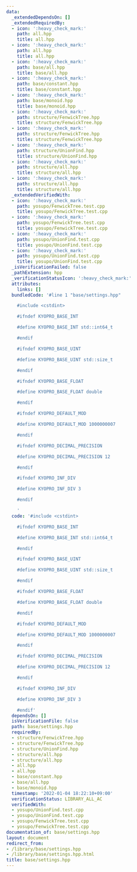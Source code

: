 ```yaml
---
data:
  _extendedDependsOn: []
  _extendedRequiredBy:
  - icon: ':heavy_check_mark:'
    path: all.hpp
    title: all.hpp
  - icon: ':heavy_check_mark:'
    path: all.hpp
    title: all.hpp
  - icon: ':heavy_check_mark:'
    path: base/all.hpp
    title: base/all.hpp
  - icon: ':heavy_check_mark:'
    path: base/constant.hpp
    title: base/constant.hpp
  - icon: ':heavy_check_mark:'
    path: base/monoid.hpp
    title: base/monoid.hpp
  - icon: ':heavy_check_mark:'
    path: structure/FenwickTree.hpp
    title: structure/FenwickTree.hpp
  - icon: ':heavy_check_mark:'
    path: structure/FenwickTree.hpp
    title: structure/FenwickTree.hpp
  - icon: ':heavy_check_mark:'
    path: structure/UnionFind.hpp
    title: structure/UnionFind.hpp
  - icon: ':heavy_check_mark:'
    path: structure/all.hpp
    title: structure/all.hpp
  - icon: ':heavy_check_mark:'
    path: structure/all.hpp
    title: structure/all.hpp
  _extendedVerifiedWith:
  - icon: ':heavy_check_mark:'
    path: yosupo/FenwickTree.test.cpp
    title: yosupo/FenwickTree.test.cpp
  - icon: ':heavy_check_mark:'
    path: yosupo/FenwickTree.test.cpp
    title: yosupo/FenwickTree.test.cpp
  - icon: ':heavy_check_mark:'
    path: yosupo/UnionFind.test.cpp
    title: yosupo/UnionFind.test.cpp
  - icon: ':heavy_check_mark:'
    path: yosupo/UnionFind.test.cpp
    title: yosupo/UnionFind.test.cpp
  _isVerificationFailed: false
  _pathExtension: hpp
  _verificationStatusIcon: ':heavy_check_mark:'
  attributes:
    links: []
  bundledCode: '#line 1 "base/settings.hpp"

    #include <cstdint>

    #ifndef KYOPRO_BASE_INT

    #define KYOPRO_BASE_INT std::int64_t

    #endif

    #ifndef KYOPRO_BASE_UINT

    #define KYOPRO_BASE_UINT std::size_t

    #endif

    #ifndef KYOPRO_BASE_FLOAT

    #define KYOPRO_BASE_FLOAT double

    #endif

    #ifndef KYOPRO_DEFAULT_MOD

    #define KYOPRO_DEFAULT_MOD 1000000007

    #endif

    #ifndef KYOPRO_DECIMAL_PRECISION

    #define KYOPRO_DECIMAL_PRECISION 12

    #endif

    #ifndef KYOPRO_INF_DIV

    #define KYOPRO_INF_DIV 3

    #endif

    '
  code: '#include <cstdint>

    #ifndef KYOPRO_BASE_INT

    #define KYOPRO_BASE_INT std::int64_t

    #endif

    #ifndef KYOPRO_BASE_UINT

    #define KYOPRO_BASE_UINT std::size_t

    #endif

    #ifndef KYOPRO_BASE_FLOAT

    #define KYOPRO_BASE_FLOAT double

    #endif

    #ifndef KYOPRO_DEFAULT_MOD

    #define KYOPRO_DEFAULT_MOD 1000000007

    #endif

    #ifndef KYOPRO_DECIMAL_PRECISION

    #define KYOPRO_DECIMAL_PRECISION 12

    #endif

    #ifndef KYOPRO_INF_DIV

    #define KYOPRO_INF_DIV 3

    #endif'
  dependsOn: []
  isVerificationFile: false
  path: base/settings.hpp
  requiredBy:
  - structure/FenwickTree.hpp
  - structure/FenwickTree.hpp
  - structure/UnionFind.hpp
  - structure/all.hpp
  - structure/all.hpp
  - all.hpp
  - all.hpp
  - base/constant.hpp
  - base/all.hpp
  - base/monoid.hpp
  timestamp: '2022-01-04 18:22:10+09:00'
  verificationStatus: LIBRARY_ALL_AC
  verifiedWith:
  - yosupo/UnionFind.test.cpp
  - yosupo/UnionFind.test.cpp
  - yosupo/FenwickTree.test.cpp
  - yosupo/FenwickTree.test.cpp
documentation_of: base/settings.hpp
layout: document
redirect_from:
- /library/base/settings.hpp
- /library/base/settings.hpp.html
title: base/settings.hpp
---
```

